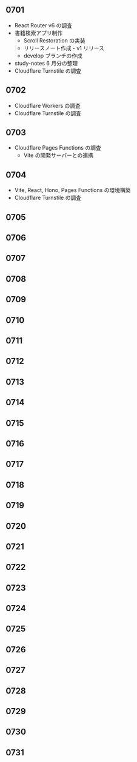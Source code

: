 ## 0701

- React Router v6 の調査
- 書籍検索アプリ制作
  - Scroll Restoration の実装
  - リリースノート作成・v1 リリース
  - develop ブランチの作成
- study-notes 6 月分の整理
- Cloudflare Turnstile の調査

## 0702

- Cloudflare Workers の調査
- Cloudflare Turnstile の調査

## 0703

- Cloudflare Pages Functions の調査
  - Vite の開発サーバーとの連携

## 0704

- Vite, React, Hono, Pages Functions の環境構築
- Cloudflare Turnstile の調査

## 0705

<!-- - 書籍検索アプリ制作
  - お問い合わせページ
    - Turnstile の実装
    - Resend から送信された formData のバリデーションをバックエンドで行う -->

## 0706

<!-- - 書籍検索アプリ制作
  - v2 用デザインカンプの作成
- Storybook の調査
  - https://reffect.co.jp/html/storybook -->

## 0707

## 0708

## 0709

## 0710

## 0711

## 0712

## 0713

## 0714

## 0715

## 0716

## 0717

## 0718

## 0719

## 0720

## 0721

## 0722

## 0723

## 0724

## 0725

## 0726

## 0727

## 0728

## 0729

## 0730

## 0731
